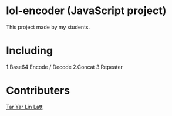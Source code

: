 # lol-encoder (JavaScript project)
This project made by my students. 

# Including
1.Base64 Encode / Decode
2.Concat
3.Repeater

# Contributers
<a href="https://www.facebook.com/maythazin.htun.50">Tar Yar Lin Latt</a>
